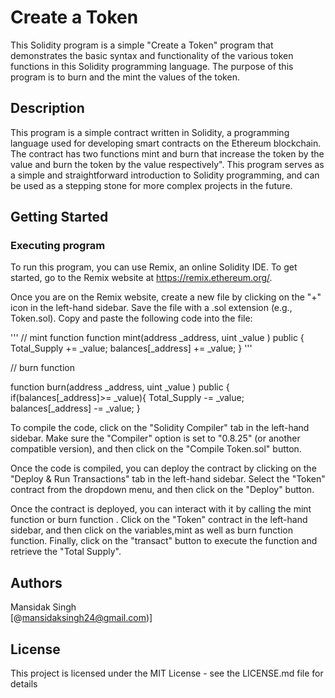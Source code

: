 # Create a Token

This Solidity program is a simple "Create a Token" program that demonstrates the basic syntax and functionality of the various token functions in this Solidity programming language. The purpose of this program is to burn and the mint the values of the token.

## Description

This program is a simple contract written in Solidity, a programming language used for developing smart contracts on the Ethereum blockchain. The contract has two functions mint and burn that increase the token by the value and burn the token by the value respectively". This program serves as a simple and straightforward introduction to Solidity programming, and can be used as a stepping stone for more complex projects in the future.

## Getting Started

### Executing program

To run this program, you can use Remix, an online Solidity IDE. To get started, go to the Remix website at https://remix.ethereum.org/.

Once you are on the Remix website, create a new file by clicking on the "+" icon in the left-hand sidebar. Save the file with a .sol extension (e.g., Token.sol). Copy and paste the following code into the file:

'''
// mint function
function mint(address _address, uint _value ) public {
 Total_Supply += _value;
 balances[_address] += _value;
 }
''' 




// burn function

function burn(address _address, uint _value ) public {
 if(balances[_address]>= _value){
 Total_Supply -= _value;
 balances[_address] -= _value;
}





To compile the code, click on the "Solidity Compiler" tab in the left-hand sidebar. Make sure the "Compiler" option is set to "0.8.25" (or another compatible version), and then click on the "Compile Token.sol" button.

Once the code is compiled, you can deploy the contract by clicking on the "Deploy & Run Transactions" tab in the left-hand sidebar. Select the "Token" contract from the dropdown menu, and then click on the "Deploy" button.

Once the contract is deployed, you can interact with it by calling the mint function or burn function . Click on the "Token" contract in the left-hand sidebar, and then click on the variables,mint as well as burn function  function. Finally, click on the "transact" button to execute the function and retrieve the "Total Supply".

## Authors

Mansidak Singh  
[@mansidaksingh24@gmail.com)]

## License

This project is licensed under the MIT License - see the LICENSE.md file for details
